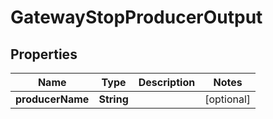 

# GatewayStopProducerOutput


## Properties

| Name | Type | Description | Notes |
|------------ | ------------- | ------------- | -------------|
|**producerName** | **String** |  |  [optional] |



